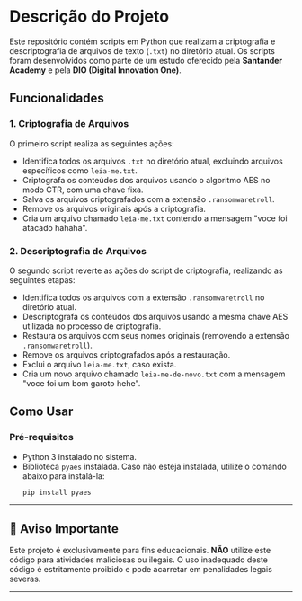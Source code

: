 # Descrição do Projeto

Este repositório contém scripts em Python que realizam a criptografia e descriptografia de arquivos de texto (`.txt`) no diretório atual. Os scripts foram desenvolvidos como parte de um estudo oferecido pela **Santander Academy** e pela **DIO (Digital Innovation One)**.

## Funcionalidades

### 1. Criptografia de Arquivos
O primeiro script realiza as seguintes ações:
- Identifica todos os arquivos `.txt` no diretório atual, excluindo arquivos específicos como `leia-me.txt`.
- Criptografa os conteúdos dos arquivos usando o algoritmo AES no modo CTR, com uma chave fixa.
- Salva os arquivos criptografados com a extensão `.ransomwaretroll`.
- Remove os arquivos originais após a criptografia.
- Cria um arquivo chamado `leia-me.txt` contendo a mensagem "voce foi atacado hahaha".

### 2. Descriptografia de Arquivos
O segundo script reverte as ações do script de criptografia, realizando as seguintes etapas:
- Identifica todos os arquivos com a extensão `.ransomwaretroll` no diretório atual.
- Descriptografa os conteúdos dos arquivos usando a mesma chave AES utilizada no processo de criptografia.
- Restaura os arquivos com seus nomes originais (removendo a extensão `.ransomwaretroll`).
- Remove os arquivos criptografados após a restauração.
- Exclui o arquivo `leia-me.txt`, caso exista.
- Cria um novo arquivo chamado `leia-me-de-novo.txt` com a mensagem "voce foi um bom garoto hehe".

## Como Usar

### Pré-requisitos
- Python 3 instalado no sistema.
- Biblioteca `pyaes` instalada. Caso não esteja instalada, utilize o comando abaixo para instalá-la:
  ```bash
  pip install pyaes

---

## 🚨 **Aviso Importante**

Este projeto é exclusivamente para fins educacionais. **NÃO** utilize este código para atividades maliciosas ou ilegais. O uso inadequado deste código é estritamente proibido e pode acarretar em penalidades legais severas.

---

